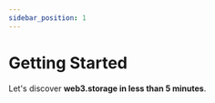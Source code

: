 ```yaml
---
sidebar_position: 1
---
```


# Getting Started

Let's discover **web3.storage in less than 5 minutes**.

